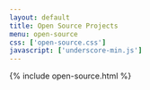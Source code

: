 ```yaml
---
layout: default
title: Open Source Projects
menu: open-source
css: ['open-source.css']
javascript: ['underscore-min.js']
---
```

{% include open-source.html %}